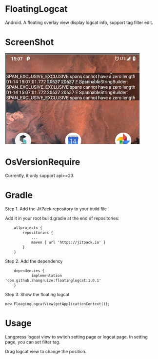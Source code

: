 # FloatingLogcat
Android. A floating overlay view display logcat info, support tag filter edit.

# ScreenShot
![ScreenShot](https://github.com/zhangruize/FloatingLogcat/blob/master/art/e416b51e559130af301956e77d7faef.png?raw=true)
      
# OsVersionRequire
Currently, it only support api>=23.

# Gradle
Step 1. Add the JitPack repository to your build file

Add it in your root build.gradle at the end of repositories:

```
	allprojects {
		repositories {
			...
			maven { url 'https://jitpack.io' }
		}
	}
```

Step 2. Add the dependency
```
	dependencies {
	        implementation 'com.github.zhangruize:floatinglogcat:1.0.1'
	}
```

Step 3. Show the floating logcat
```
new FloagingLogcatView(getApplicationContext());
```

# Usage
Longpress logcat view to switch setting page or logcat page. In setting page, you can set filter tag.

Drag logcat view to change the position.
